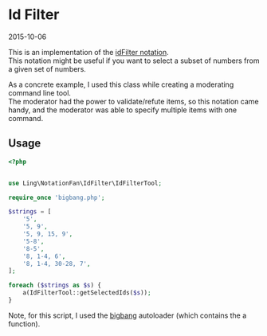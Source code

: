 Id Filter
========================
2015-10-06



This is an implementation of the [idFilter notation](https://github.com/lingtalfi/NotationFan/blob/master/IdFilter/notation.idFilter.eng.md).<br>
This notation might be useful if you want to select a subset of numbers from a given set of numbers.<br>

As a concrete example, I used this class while creating a moderating command line tool.<br>
The moderator had the power to validate/refute items, so this notation came handy, and 
the moderator was able to specify multiple items with one command.


Usage
---------


```php
<?php


use Ling\NotationFan\IdFilter\IdFilterTool;

require_once 'bigbang.php';

$strings = [
    '5',
    '5, 9',
    '5, 9, 15, 9',
    '5-8',
    '8-5',
    '8, 1-4, 6',
    '8, 1-4, 30-28, 7',
];

foreach ($strings as $s) {
    a(IdFilterTool::getSelectedIds($s));
}


```


Note, for this script, 
I used the [bigbang](https://github.com/lingtalfi/TheScientist/blob/master/convention.portableAutoloader.eng.md)
autoloader (which contains the a function). 



